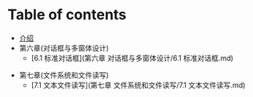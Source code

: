 # Table of contents

* [介绍](README.md)
* 第六章(对话框与多窗体设计)
  * [6.1 标准对话框](第六章 对话框与多窗体设计/6.1 标准对话框.md)

- 第七章(文件系统和文件读写)
  - [7.1 文本文件读写](第七章 文件系统和文件读写/7.1 文本文件读写.md)

